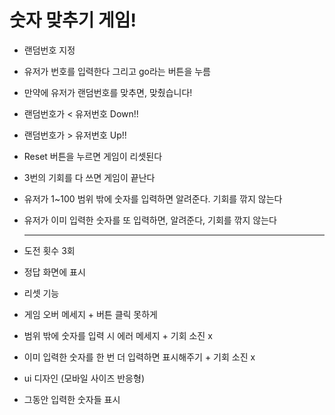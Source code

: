 ﻿# 숫자 맞추기 게임!
* 랜덤번호 지정
* 유저가 번호를 입력한다 그리고 go라는 버튼을 누름
* 만약에 유저가 랜덤번호를 맞추면, 맞췄습니다!
* 랜덤번호가 < 유저번호 Down!! 
* 랜덤번호가 > 유저번호 Up!!
* Reset 버튼을 누르면 게임이 리셋된다
* 3번의 기회를 다 쓰면 게임이 끝난다 
* 유저가 1~100 범위 밖에 숫자를 입력하면 알려준다. 기회를 깎지 않는다
* 유저가 이미 입력한 숫자를 또 입력하면, 알려준다, 기회를 깎지 않는다

  ---
* 도전 횟수 3회
* 정답 화면에 표시
* 리셋 기능
* 게임 오버 메세지 + 버튼 클릭 못하게
* 범위 밖에 숫자를 입력 시 에러 메세지 + 기회 소진 x
* 이미 입력한 숫자를 한 번 더 입력하면 표시해주기 + 기회 소진 x
* ui 디자인 (모바일 사이즈 반응형)
* 그동안 입력한 숫자들 표시
